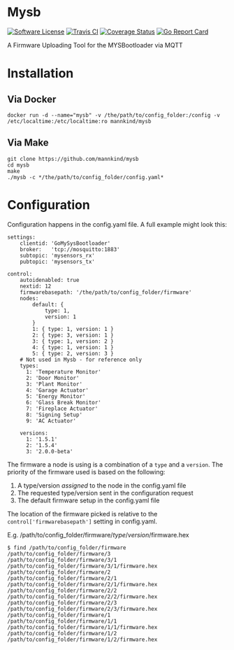 # Mysb

[![Software
License](https://img.shields.io/badge/License-MIT-orange.svg?style=flat-square)](https://github.com/mannkind/mysb/blob/master/LICENSE.md)
[![Travis CI](https://img.shields.io/travis/mannkind/mysb/master.svg?style=flat-square)](https://travis-ci.org/mannkind/mysb)
[![Coverage Status](https://img.shields.io/codecov/c/github/mannkind/mysb/master.svg)](http://codecov.io/github/mannkind/mysb?branch=master)
[![Go Report Card](https://goreportcard.com/badge/github.com/mannkind/mysb)](https://goreportcard.com/report/github.com/mannkind/mysb)

A Firmware Uploading Tool for the MYSBootloader via MQTT

# Installation

## Via Docker
```
docker run -d --name="mysb" -v /the/path/to/config_folder:/config -v /etc/localtime:/etc/localtime:ro mannkind/mysb
```

## Via Make
```
git clone https://github.com/mannkind/mysb
cd mysb
make
./mysb -c */the/path/to/config_folder/config.yaml*
```

# Configuration

Configuration happens in the config.yaml file. A full example might look this:

```
settings:
    clientid: 'GoMySysBootloader'
    broker:   'tcp://mosquitto:1883'
    subtopic: 'mysensors_rx'
    pubtopic: 'mysensors_tx'

control:
    autoidenabled: true   
    nextid: 12
    firmwarebasepath: '/the/path/to/config_folder/firmware'
    nodes:
        default: {
            type: 1,
            version: 1
        }
        1: { type: 1, version: 1 }
        2: { type: 3, version: 1 }
        3: { type: 1, version: 2 }
        4: { type: 1, version: 1 }
        5: { type: 2, version: 3 }
    # Not used in Mysb - for reference only
    types:
      1: 'Temperature Monitor'
      2: 'Door Monitor'
      3: 'Plant Monitor'
      4: 'Garage Actuator'
      5: 'Energy Monitor'
      6: 'Glass Break Monitor'
      7: 'Fireplace Actuator'
      8: 'Signing Setup'
      9: 'AC Actuator'

    versions:
      1: '1.5.1'
      2: '1.5.4'
      3: '2.0.0-beta'

```

The firmware a node is using is a combination of a `type` and a `version`. The priority of the firmware used is based on the following:

1. A type/version *assigned* to the node in the config.yaml file
2. The requested type/version sent in the configuration request
3. The default firmware setup in the config.yaml file

The location of the firmware picked is relative to the `control['firmwarebasepath']` setting in config.yaml.

E.g. /path/to/config_folder/firmware/_type_/_version_/firmware.hex

```
$ find /path/to/config_folder/firmware
/path/to/config_folder/firmware/3
/path/to/config_folder/firmware/3/1
/path/to/config_folder/firmware/3/1/firmware.hex
/path/to/config_folder/firmware/2
/path/to/config_folder/firmware/2/1
/path/to/config_folder/firmware/2/1/firmware.hex
/path/to/config_folder/firmware/2/2
/path/to/config_folder/firmware/2/2/firmware.hex
/path/to/config_folder/firmware/2/3
/path/to/config_folder/firmware/2/3/firmware.hex
/path/to/config_folder/firmware/1
/path/to/config_folder/firmware/1/1
/path/to/config_folder/firmware/1/1/firmware.hex
/path/to/config_folder/firmware/1/2
/path/to/config_folder/firmware/1/2/firmware.hex
```
